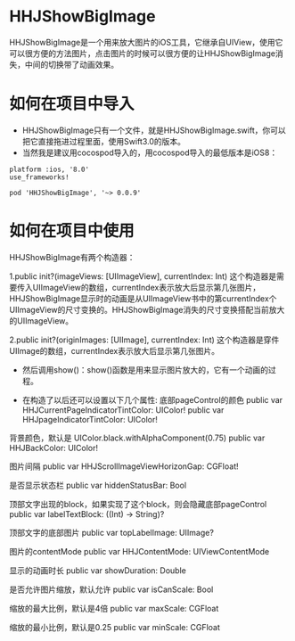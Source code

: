 # HHJShowBigImage
HHJShowBigImage是一个用来放大图片的iOS工具，它继承自UIView，使用它可以很方便的方法图片，点击图片的时候可以很方便的让HHJShowBigImage消失，中间的切换带了动画效果。
# 如何在项目中导入
* HHJShowBigImage只有一个文件，就是HHJShowBigImage.swift，你可以把它直接拖进过程里面，使用Swift3.0的版本。
* 当然我是建议用cocospod导入的，用cocospod导入的最低版本是iOS8：
```
platform :ios, '8.0'
use_frameworks!

pod 'HHJShowBigImage', '~> 0.0.9'
```
# 如何在项目中使用
HHJShowBigImage有两个构造器：

1.public init?(imageViews: [UIImageView], currentIndex: Int)
    这个构造器是需要传入UIImageView的数组，currentIndex表示放大后显示第几张图片，HHJShowBigImage显示时的动画是从UIImageView书中的第currentIndex个UIImageView的尺寸变换的。HHJShowBigImage消失的尺寸变换搭配当前放大的UIImageView。
    
2.public init?(originImages: [UIImage], currentIndex: Int)
    这个构造器是穿件UIImage的数组，currentIndex表示放大后显示第几张图片。
    
* 然后调用show()：show()函数是用来显示图片放大的，它有一个动画的过程。

* 在构造了以后还可以设置以下几个属性:
底部pageControl的颜色
public var HHJCurrentPageIndicatorTintColor: UIColor!
public var HHJpageIndicatorTintColor: UIColor!

背景颜色，默认是 UIColor.black.withAlphaComponent(0.75)
public var HHJBackColor: UIColor!

图片间隔
public var HHJScrollImageViewHorizonGap: CGFloat!

是否显示状态栏
public var hiddenStatusBar: Bool

顶部文字出现的block，如果实现了这个block，则会隐藏底部pageControl
public var labelTextBlock: ((Int) -> String)?

顶部文字的底部图片
public var topLabelImage: UIImage?

图片的contentMode
public var HHJContentMode: UIViewContentMode

显示的动画时长
public var showDuration: Double

是否允许图片缩放，默认允许
public var isCanScale: Bool

缩放的最大比例，默认是4倍
public var maxScale: CGFloat

缩放的最小比例，默认是0.25
public var minScale: CGFloat
